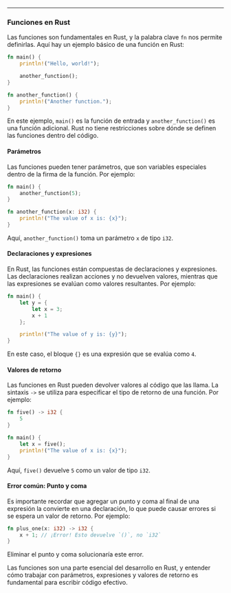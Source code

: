 
---

### Funciones en Rust

Las funciones son fundamentales en Rust, y la palabra clave `fn` nos permite definirlas. Aquí hay un ejemplo básico de una función en Rust:

```rust
fn main() {
    println!("Hello, world!");

    another_function();
}

fn another_function() {
    println!("Another function.");
}
```

En este ejemplo, `main()` es la función de entrada y `another_function()` es una función adicional. Rust no tiene restricciones sobre dónde se definen las funciones dentro del código.

#### Parámetros

Las funciones pueden tener parámetros, que son variables especiales dentro de la firma de la función. Por ejemplo:

```rust
fn main() {
    another_function(5);
}

fn another_function(x: i32) {
    println!("The value of x is: {x}");
}
```

Aquí, `another_function()` toma un parámetro `x` de tipo `i32`.

#### Declaraciones y expresiones

En Rust, las funciones están compuestas de declaraciones y expresiones. Las declaraciones realizan acciones y no devuelven valores, mientras que las expresiones se evalúan como valores resultantes. Por ejemplo:

```rust
fn main() {
    let y = {
        let x = 3;
        x + 1
    };

    println!("The value of y is: {y}");
}
```

En este caso, el bloque `{}` es una expresión que se evalúa como `4`.

#### Valores de retorno

Las funciones en Rust pueden devolver valores al código que las llama. La sintaxis `->` se utiliza para especificar el tipo de retorno de una función. Por ejemplo:

```rust
fn five() -> i32 {
    5
}

fn main() {
    let x = five();
    println!("The value of x is: {x}");
}
```

Aquí, `five()` devuelve `5` como un valor de tipo `i32`.

#### Error común: Punto y coma

Es importante recordar que agregar un punto y coma al final de una expresión la convierte en una declaración, lo que puede causar errores si se espera un valor de retorno. Por ejemplo:

```rust
fn plus_one(x: i32) -> i32 {
    x + 1; // ¡Error! Esto devuelve `()`, no `i32`
}
```

Eliminar el punto y coma solucionaría este error.

Las funciones son una parte esencial del desarrollo en Rust, y entender cómo trabajar con parámetros, expresiones y valores de retorno es fundamental para escribir código efectivo.
